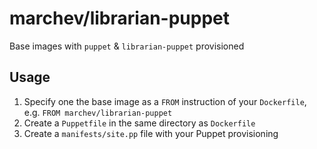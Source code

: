 marchev/librarian-puppet
=======================
Base images with `puppet` & `librarian-puppet` provisioned

Usage
---------------
1. Specify one the base image as a `FROM` instruction of your `Dockerfile`, e.g. `FROM marchev/librarian-puppet`
1. Create a `Puppetfile` in the same directory as `Dockerfile`
1. Create a `manifests/site.pp` file with your Puppet provisioning
